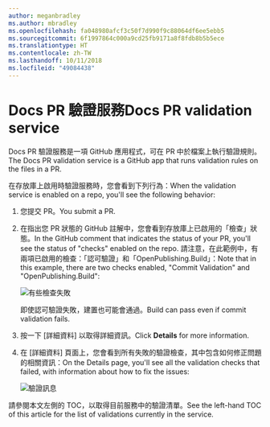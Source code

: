 ```yaml
---
author: meganbradley
ms.author: mbradley
ms.openlocfilehash: fa048980afcf3c50f7d990f9c88064df6ee5ebb5
ms.sourcegitcommit: 6f1997864c000a9cd25fb9171a8f8fdb8b5b5ece
ms.translationtype: HT
ms.contentlocale: zh-TW
ms.lasthandoff: 10/11/2018
ms.locfileid: "49084438"
---
```

# <a name="docs-pr-validation-service"></a><span data-ttu-id="787bf-101">Docs PR 驗證服務</span><span class="sxs-lookup"><span data-stu-id="787bf-101">Docs PR validation service</span></span>

<span data-ttu-id="787bf-102">Docs PR 驗證服務是一項 GitHub 應用程式，可在 PR 中於檔案上執行驗證規則。</span><span class="sxs-lookup"><span data-stu-id="787bf-102">The Docs PR validation service is a GitHub app that runs validation rules on the files in a PR.</span></span>

<span data-ttu-id="787bf-103">在存放庫上啟用時驗證服務時，您會看到下列行為：</span><span class="sxs-lookup"><span data-stu-id="787bf-103">When the validation service is enabled on a repo, you'll see the following behavior:</span></span>

1. <span data-ttu-id="787bf-104">您提交 PR。</span><span class="sxs-lookup"><span data-stu-id="787bf-104">You submit a PR.</span></span>
1. <span data-ttu-id="787bf-105">在指出您 PR 狀態的 GitHub 註解中，您會看到存放庫上已啟用的「檢查」狀態。</span><span class="sxs-lookup"><span data-stu-id="787bf-105">In the GitHub comment that indicates the status of your PR, you'll see the status of "checks" enabled on the repo.</span></span> <span data-ttu-id="787bf-106">請注意，在此範例中，有兩項已啟用的檢查：「認可驗證」和「OpenPublishing.Build」：</span><span class="sxs-lookup"><span data-stu-id="787bf-106">Note that in this example, there are two checks enabled, "Commit Validation" and "OpenPublishing.Build":</span></span>

   ![有些檢查失敗](media/validation-failed.png)

   <span data-ttu-id="787bf-108">即使認可驗證失敗，建置也可能會通過。</span><span class="sxs-lookup"><span data-stu-id="787bf-108">Build can pass even if commit validation fails.</span></span>

1. <span data-ttu-id="787bf-109">按一下 [詳細資料] 以取得詳細資訊。</span><span class="sxs-lookup"><span data-stu-id="787bf-109">Click **Details** for more information.</span></span>
1. <span data-ttu-id="787bf-110">在 [詳細資料] 頁面上，您會看到所有失敗的驗證檢查，其中包含如何修正問題的相關資訊：</span><span class="sxs-lookup"><span data-stu-id="787bf-110">On the Details page, you'll see all the validation checks that failed, with information about how to fix the issues:</span></span>

   ![驗證訊息](media/validation-details.png)

<span data-ttu-id="787bf-112">請參閱本文左側的 TOC，以取得目前服務中的驗證清單。</span><span class="sxs-lookup"><span data-stu-id="787bf-112">See the left-hand TOC of this article for the list of validations currently in the service.</span></span>